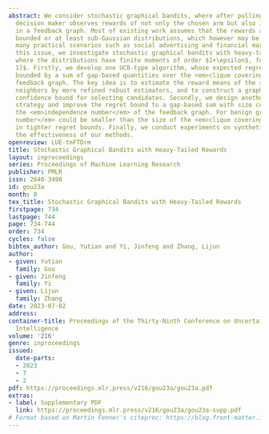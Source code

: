 ```yaml
---
abstract: We consider stochastic graphical bandits, where after pulling an arm, the
  decision maker observes rewards of not only the chosen arm but also its neighbors
  in a feedback graph. Most of existing work assumes that the rewards are drawn from
  bounded or at least sub-Gaussian distributions, which however may be violated in
  many practical scenarios such as social advertising and financial markets. To settle
  this issue, we investigate stochastic graphical bandits with heavy-tailed rewards,
  where the distributions have finite moments of order $1+\epsilon$, for some $\epsilon\in(0,
  1]$. Firstly, we develop one UCB-type algorithm, whose expected regret is upper
  bounded by a sum of gap-based quantities over the <em>clique covering</em> of the
  feedback graph. The key idea is to estimate the reward means of the selected arm’s
  neighbors by more refined robust estimators, and to construct a graph-based upper
  confidence bound for selecting candidates. Secondly, we design another elimination-based
  strategy and improve the regret bound to a gap-based sum with size controlled by
  the <em>independence number</em> of the feedback graph. For benign graphs, the <em>independence
  number</em> could be smaller than the size of the <em>clique covering</em>, resulting
  in tighter regret bounds. Finally, we conduct experiments on synthetic data to demonstrate
  the effectiveness of our methods.
openreview: LUE-tmFTDrm
title: Stochastic Graphical Bandits with Heavy-Tailed Rewards
layout: inproceedings
series: Proceedings of Machine Learning Research
publisher: PMLR
issn: 2640-3498
id: gou23a
month: 0
tex_title: Stochastic Graphical Bandits with Heavy-Tailed Rewards
firstpage: 734
lastpage: 744
page: 734-744
order: 734
cycles: false
bibtex_author: Gou, Yutian and Yi, Jinfeng and Zhang, Lijun
author:
- given: Yutian
  family: Gou
- given: Jinfeng
  family: Yi
- given: Lijun
  family: Zhang
date: 2023-07-02
address:
container-title: Proceedings of the Thirty-Ninth Conference on Uncertainty in Artificial
  Intelligence
volume: '216'
genre: inproceedings
issued:
  date-parts:
  - 2023
  - 7
  - 2
pdf: https://proceedings.mlr.press/v216/gou23a/gou23a.pdf
extras:
- label: Supplementary PDF
  link: https://proceedings.mlr.press/v216/gou23a/gou23a-supp.pdf
# Format based on Martin Fenner's citeproc: https://blog.front-matter.io/posts/citeproc-yaml-for-bibliographies/
---
```

